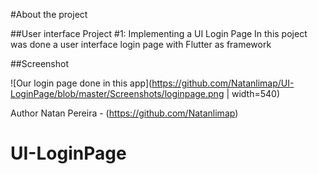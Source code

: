 
#About the project

##User interface Project #1: Implementing a UI Login Page
In this poject was done a user interface login page with Flutter as framework

##Screenshot

![Our login page done in this app](https://github.com/Natanlimap/UI-LoginPage/blob/master/Screenshots/loginpage.png | width=540)


Author
Natan Pereira - (https://github.com/Natanlimap)

# UI-LoginPage
